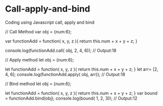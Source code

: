# Call-apply-and-bind
Coding using Javascript call, apply and bind 

// Call Method
var obj = {num:6};

var functionAdd = function( x, y, z ){
		return this.num + x + y + z; 
}

console.log(functionAdd.call( obj, 2, 4, 6));  // Output:18

// Apply method
let obj = {num:6};

let functionAdd = function( x, y, z ){
		return this.num + x + y + z; 
}
let arr= [2, 4, 6];
console.log(functionAdd.apply( obj, arr)); // Output:18

// Bind method
let obj = {num:6};

let functionAdd = function( x, y, z ){
		return this.num + x + y + z; 
}
var bound = functionAdd.bind(obj);
console.log(bound( 1, 2, 3)); // Output:12
